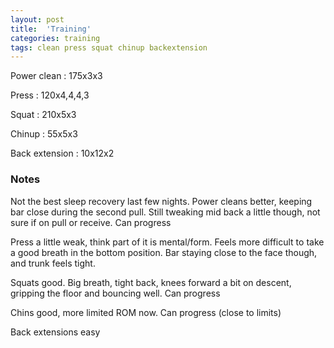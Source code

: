 ```yaml
---
layout: post
title:  'Training'
categories: training
tags: clean press squat chinup backextension
---
```


Power clean :   175x3x3

Press   :   120x4,4,4,3

Squat   :   210x5x3

Chinup  :   55x5x3

Back extension  : 10x12x2

### Notes

Not the best sleep recovery last few nights. Power cleans better, keeping bar close during the second pull. Still tweaking mid back a little though, not sure if on pull or receive. Can progress

Press a little weak, think part of it is mental/form. Feels more difficult to take a good breath in the bottom position. Bar staying close to the face though, and trunk feels tight.

Squats good. Big breath, tight back, knees forward a bit on descent, gripping the floor and bouncing well. Can progress

Chins good, more limited ROM now. Can progress (close to limits)

Back extensions easy

